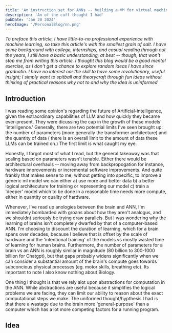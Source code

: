 ```yaml
---
title: 'An instruction set for ANNs -- building a VM for virtual machines'
description: 'An of the cuff thought I had'
pubDate: 'Jan 20 2024'
heroImage: '/PersonalBlog/nn.png'
---
```


<i>To preface this article, I have little-to-no professional experience with machine learning, so take
this article's with the smallest grain of salt. I have some background with college, internships,
and casual reading through out the years, I still have a basic understanding, at best -- though,
that won't stop me from writing this article. I thought this blog would be a good mental exercise,
as I don't get a chance to explore random ideas I have since graduatin.  I have no interest nor the
skill to have some revolutionary, useful insight; I simply want to spitball and theorycraft
through fun ideas without thinking of practical reasons why not to and why the idea is uninformed</i>

## Introduction

I was reading some opinion's regarding the future of Artificial-intelligence, given the
extraordinary capabilities of LLM and how quickly they became ever-present. They were dicussing
the cap in the growth of these models' 'intelligence.' Generally, there are two potential limits I've seen
brought up: the number of parameters (more generally the transformer architecture)  and the quantity of data (
there is an overall limit to the amount of data these LLMs can be trained on.) The first limit is what
caught my eye.

Honestly, I forgot most of what I read, but the general takeaway was that scaling based on parameters wasn't
tenable. Either there would be architectural overhauls -- moving away from backpropogation for instance, hardware
improvements or incremental software improvements. And quite frankly that makes sense to me; without getting into specific,
to improve a generic ml model we can either a) use more and better data b) a better logical architecuture for training or
representing our model c) train a 'deeper' model which to be done in a reasonable time needs more compute, either in quantity
or quality of hardware.

Whenever, I've read up anologies between the brain and ANN, I'm immediately bombarded with groans about how they aren't analogus,
and we shouldnt seriously be trying draw parallels. But I was wondering why the learning of brains isn't completely
dwarfed by that of a computer-based ANN. I'm choosing to discount the duration of learning, which for a brain spans over decades,
because I believe that is offset by the scale of hardware and the 'intentional training' of the models vs mostly wasted time of
learning for human brains. Furthermore, the number of parameters for a brain vs an ANN is roughly similar in magnitude (80 billion to
300-1000 billion for Chatgpt), but that gaps probably widens significantly when we can consider a substantial amount of the brain's
compute goes towards subconcious physical processes (eg. motor skills, breathing etc). Its important to note I also know nothing about
Biology.

One thing I thought is that we rely alot upon abstractions for computation in the ANN. While abstractions are useful because
it simplifies the logical problems we are facing, they can limit our ability to reason about the exact computational steps we make.
The uniformed thought/hypthesis I had is that there a wastage due to the brain more 'general-purpose' than a computer which has a lot
more competing factors for a running program.

## Idea
